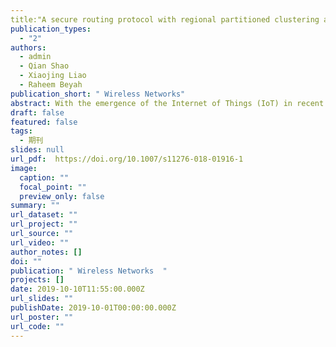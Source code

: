 ```yaml
---
title:"A secure routing protocol with regional partitioned clustering and Beta trust management in smart home "
publication_types:
  - "2"
authors:
  - admin
  - Qian Shao
  - Xiaojing Liao
  - Raheem Beyah
publication_short: " Wireless Networks"
abstract: With the emergence of the Internet of Things (IoT) in recent years, the security has been significantly called more and more people’s attention on wireless communication between the devices and the human-beings, as well as the devices to devices. Smart home (SH), as a small-scale example of the smart application-based field, has benefited from the concept of IoT since it uses an indoor data-centric sensor network. In SH, routing schemes are widely utilized for data aggregation purposes. However, there are three main issues, which can considerably affect the current execution of routing protocol in SH: (1) lack of technical methods for precisely regional division of the network, (2) the difficulty of differentiating data among various functional regions, and (3) the vulnerability of network with advanced internal routing attacks. To address the aforementioned issues, in this paper, a two-layer cluster-based network model for indoor structured SH and a novel Beta-based trust management (BTM) scheme are proposed to defend various types of internal attacks by integrating the variation of trust value, threshold, and evaluation. The proposed structure forms a secure hierarchical routing protocol called SH-PCNBTM to effectively support the data transmission service in SH networks. The performance of SH-PCNBTM is thoroughly evaluated by using a set of comprehensive simulations. We will show that the proposed routing protocol not only ensures the even distribution of cluster-heads in each sub-region, but it also identifies and isolates the malicious sensor nodes accurately and rapidly compared with other trust-based hierarchical routing protocols.
draft: false
featured: false
tags:
  - 期刊
slides: null
url_pdf:  https://doi.org/10.1007/s11276-018-01916-1
image:
  caption: ""
  focal_point: ""
  preview_only: false
summary: ""
url_dataset: ""
url_project: ""
url_source: ""
url_video: ""
author_notes: []
doi: ""
publication: " Wireless Networks  "
projects: []
date: 2019-10-10T11:55:00.000Z
url_slides: ""
publishDate: 2019-10-01T00:00:00.000Z
url_poster: ""
url_code: ""
---
```

